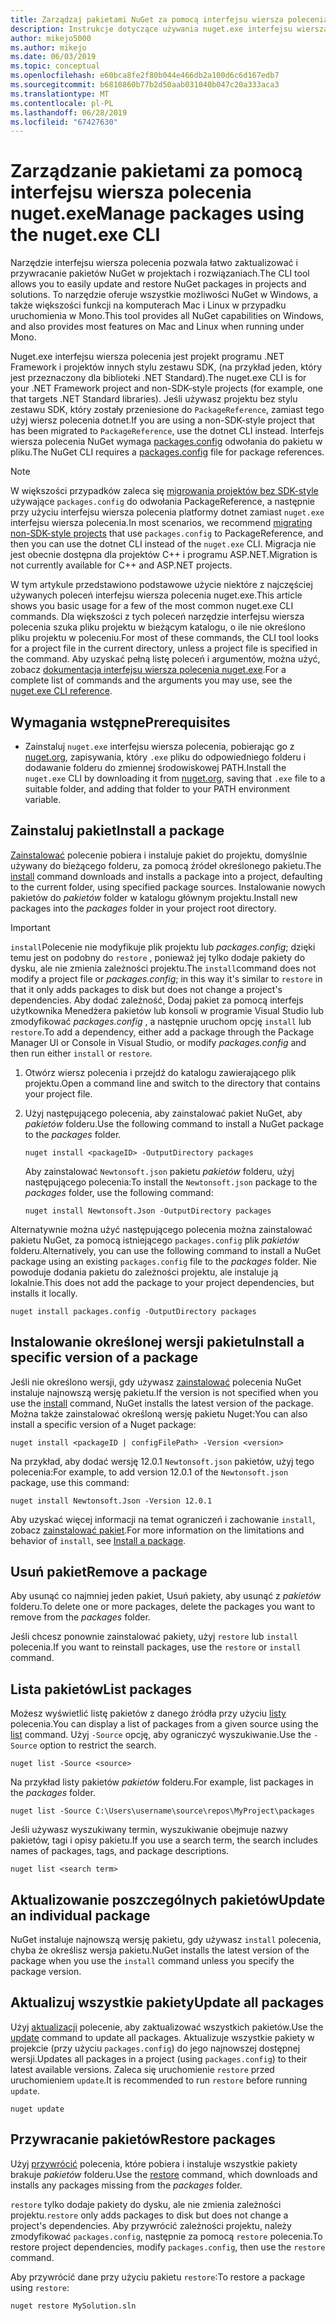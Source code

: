 ```yaml
---
title: Zarządzaj pakietami NuGet za pomocą interfejsu wiersza polecenia nuget.exe
description: Instrukcje dotyczące używania nuget.exe interfejsu wiersza polecenia do pracy z pakietami NuGet.
author: mikejo5000
ms.author: mikejo
ms.date: 06/03/2019
ms.topic: conceptual
ms.openlocfilehash: e60bca8fe2f80b044e466db2a100d6c6d167edb7
ms.sourcegitcommit: b6810860b77b2d50aab031040b047c20a333aca3
ms.translationtype: MT
ms.contentlocale: pl-PL
ms.lasthandoff: 06/28/2019
ms.locfileid: "67427630"
---
```

# <a name="manage-packages-using-the-nugetexe-cli"></a><span data-ttu-id="5b122-103">Zarządzanie pakietami za pomocą interfejsu wiersza polecenia nuget.exe</span><span class="sxs-lookup"><span data-stu-id="5b122-103">Manage packages using the nuget.exe CLI</span></span>

<span data-ttu-id="5b122-104">Narzędzie interfejsu wiersza polecenia pozwala łatwo zaktualizować i przywracanie pakietów NuGet w projektach i rozwiązaniach.</span><span class="sxs-lookup"><span data-stu-id="5b122-104">The CLI tool allows you to easily update and restore NuGet packages in projects and solutions.</span></span> <span data-ttu-id="5b122-105">To narzędzie oferuje wszystkie możliwości NuGet w Windows, a także większości funkcji na komputerach Mac i Linux w przypadku uruchomienia w Mono.</span><span class="sxs-lookup"><span data-stu-id="5b122-105">This tool provides all NuGet capabilities on Windows, and also provides most features on Mac and Linux when running under Mono.</span></span>

<span data-ttu-id="5b122-106">Nuget.exe interfejsu wiersza polecenia jest projekt programu .NET Framework i projektów innych stylu zestawu SDK, (na przykład jeden, który jest przeznaczony dla biblioteki .NET Standard).</span><span class="sxs-lookup"><span data-stu-id="5b122-106">The nuget.exe CLI is for your .NET Framework project and non-SDK-style projects (for example, one that targets .NET Standard libraries).</span></span> <span data-ttu-id="5b122-107">Jeśli używasz projektu bez stylu zestawu SDK, który zostały przeniesione do `PackageReference`, zamiast tego użyj wiersz polecenia dotnet.</span><span class="sxs-lookup"><span data-stu-id="5b122-107">If you are using a non-SDK-style project that has been migrated to `PackageReference`, use the dotnet CLI instead.</span></span> <span data-ttu-id="5b122-108">Interfejs wiersza polecenia NuGet wymaga [packages.config](../reference/packages-config.md) odwołania do pakietu w pliku.</span><span class="sxs-lookup"><span data-stu-id="5b122-108">The NuGet CLI requires a [packages.config](../reference/packages-config.md) file for package references.</span></span>

> [!NOTE]
> <span data-ttu-id="5b122-109">W większości przypadków zaleca się [migrowania projektów bez SDK-style](../reference/migrate-packages-config-to-package-reference.md) używające `packages.config` do odwołania PackageReference, a następnie przy użyciu interfejsu wiersza polecenia platformy dotnet zamiast `nuget.exe` interfejsu wiersza polecenia.</span><span class="sxs-lookup"><span data-stu-id="5b122-109">In most scenarios, we recommend [migrating non-SDK-style projects](../reference/migrate-packages-config-to-package-reference.md) that use `packages.config` to PackageReference, and then you can use the dotnet CLI instead of the `nuget.exe` CLI.</span></span> <span data-ttu-id="5b122-110">Migracja nie jest obecnie dostępna dla projektów C++ i programu ASP.NET.</span><span class="sxs-lookup"><span data-stu-id="5b122-110">Migration is not currently available for C++ and ASP.NET projects.</span></span>

<span data-ttu-id="5b122-111">W tym artykule przedstawiono podstawowe użycie niektóre z najczęściej używanych poleceń interfejsu wiersza polecenia nuget.exe.</span><span class="sxs-lookup"><span data-stu-id="5b122-111">This article shows you basic usage for a few of the most common nuget.exe CLI commands.</span></span> <span data-ttu-id="5b122-112">Dla większości z tych poleceń narzędzie interfejsu wiersza polecenia szuka pliku projektu w bieżącym katalogu, o ile nie określono pliku projektu w poleceniu.</span><span class="sxs-lookup"><span data-stu-id="5b122-112">For most of these commands, the CLI tool looks for a project file in the current directory, unless a project file is specified in the command.</span></span> <span data-ttu-id="5b122-113">Aby uzyskać pełną listę poleceń i argumentów, można użyć, zobacz [dokumentacja interfejsu wiersza polecenia nuget.exe](../tools/nuget-exe-cli-reference.md).</span><span class="sxs-lookup"><span data-stu-id="5b122-113">For a complete list of commands and the arguments you may use, see the [nuget.exe CLI reference](../tools/nuget-exe-cli-reference.md).</span></span>

## <a name="prerequisites"></a><span data-ttu-id="5b122-114">Wymagania wstępne</span><span class="sxs-lookup"><span data-stu-id="5b122-114">Prerequisites</span></span>

- <span data-ttu-id="5b122-115">Zainstaluj `nuget.exe` interfejsu wiersza polecenia, pobierając go z [nuget.org](https://dist.nuget.org/win-x86-commandline/latest/nuget.exe), zapisywania, który `.exe` pliku do odpowiedniego folderu i dodawanie folderu do zmiennej środowiskowej PATH.</span><span class="sxs-lookup"><span data-stu-id="5b122-115">Install the `nuget.exe` CLI by downloading it from [nuget.org](https://dist.nuget.org/win-x86-commandline/latest/nuget.exe), saving that `.exe` file to a suitable folder, and adding that folder to your PATH environment variable.</span></span>

## <a name="install-a-package"></a><span data-ttu-id="5b122-116">Zainstaluj pakiet</span><span class="sxs-lookup"><span data-stu-id="5b122-116">Install a package</span></span>

<span data-ttu-id="5b122-117">[Zainstalować](../tools/cli-ref-install.md) polecenie pobiera i instaluje pakiet do projektu, domyślnie używany do bieżącego folderu, za pomocą źródeł określonego pakietu.</span><span class="sxs-lookup"><span data-stu-id="5b122-117">The [install](../tools/cli-ref-install.md) command downloads and installs a package into a project, defaulting to the current folder, using specified package sources.</span></span> <span data-ttu-id="5b122-118">Instalowanie nowych pakietów do *pakietów* folder w katalogu głównym projektu.</span><span class="sxs-lookup"><span data-stu-id="5b122-118">Install new packages into the *packages* folder in your project root directory.</span></span>

> [!IMPORTANT]
> <span data-ttu-id="5b122-119">`install`Polecenie nie modyfikuje plik projektu lub *packages.config*; dzięki temu jest on podobny do `restore` , ponieważ jej tylko dodaje pakiety do dysku, ale nie zmienia zależności projektu.</span><span class="sxs-lookup"><span data-stu-id="5b122-119">The `install`command does not modify a project file or *packages.config*; in this way it's similar to `restore` in that it only adds packages to disk but does not change a project's dependencies.</span></span> <span data-ttu-id="5b122-120">Aby dodać zależność, Dodaj pakiet za pomocą interfejs użytkownika Menedżera pakietów lub konsoli w programie Visual Studio lub zmodyfikować *packages.config* , a następnie uruchom opcję `install` lub `restore`.</span><span class="sxs-lookup"><span data-stu-id="5b122-120">To add a dependency, either add a package through the Package Manager UI or Console in Visual Studio, or modify *packages.config* and then run either `install` or `restore`.</span></span>

1. <span data-ttu-id="5b122-121">Otwórz wiersz polecenia i przejdź do katalogu zawierającego plik projektu.</span><span class="sxs-lookup"><span data-stu-id="5b122-121">Open a command line and switch to the directory that contains your project file.</span></span>

2. <span data-ttu-id="5b122-122">Użyj następującego polecenia, aby zainstalować pakiet NuGet, aby *pakietów* folderu.</span><span class="sxs-lookup"><span data-stu-id="5b122-122">Use the following command to install a NuGet package to the *packages* folder.</span></span>

    ```cli
    nuget install <packageID> -OutputDirectory packages
    ```

    <span data-ttu-id="5b122-123">Aby zainstalować `Newtonsoft.json` pakietu *pakietów* folderu, użyj następującego polecenia:</span><span class="sxs-lookup"><span data-stu-id="5b122-123">To install the `Newtonsoft.json` package to the *packages* folder, use the following command:</span></span>

    ```cli
    nuget install Newtonsoft.Json -OutputDirectory packages
    ```

<span data-ttu-id="5b122-124">Alternatywnie można użyć następującego polecenia można zainstalować pakietu NuGet, za pomocą istniejącego `packages.config` plik *pakietów* folderu.</span><span class="sxs-lookup"><span data-stu-id="5b122-124">Alternatively, you can use the following command to install a NuGet package using an existing `packages.config` file to the *packages* folder.</span></span> <span data-ttu-id="5b122-125">Nie powoduje dodania pakietu do zależności projektu, ale instaluje ją lokalnie.</span><span class="sxs-lookup"><span data-stu-id="5b122-125">This does not add the package to your project dependencies, but installs it locally.</span></span>

```cli
nuget install packages.config -OutputDirectory packages
```

## <a name="install-a-specific-version-of-a-package"></a><span data-ttu-id="5b122-126">Instalowanie określonej wersji pakietu</span><span class="sxs-lookup"><span data-stu-id="5b122-126">Install a specific version of a package</span></span>

<span data-ttu-id="5b122-127">Jeśli nie określono wersji, gdy używasz [zainstalować](../tools/cli-ref-install.md) polecenia NuGet instaluje najnowszą wersję pakietu.</span><span class="sxs-lookup"><span data-stu-id="5b122-127">If the version is not specified when you use the [install](../tools/cli-ref-install.md) command, NuGet installs the latest version of the package.</span></span> <span data-ttu-id="5b122-128">Można także zainstalować określoną wersję pakietu Nuget:</span><span class="sxs-lookup"><span data-stu-id="5b122-128">You can also install a specific version of a Nuget package:</span></span>

```cli
nuget install <packageID | configFilePath> -Version <version>
```

<span data-ttu-id="5b122-129">Na przykład, aby dodać wersję 12.0.1 `Newtonsoft.json` pakietów, użyj tego polecenia:</span><span class="sxs-lookup"><span data-stu-id="5b122-129">For example, to add version 12.0.1 of the `Newtonsoft.json` package, use this command:</span></span>

```cli
nuget install Newtonsoft.Json -Version 12.0.1
```

<span data-ttu-id="5b122-130">Aby uzyskać więcej informacji na temat ograniczeń i zachowanie `install`, zobacz [zainstalować pakiet](#install-a-package).</span><span class="sxs-lookup"><span data-stu-id="5b122-130">For more information on the limitations and behavior of `install`, see [Install a package](#install-a-package).</span></span>

## <a name="remove-a-package"></a><span data-ttu-id="5b122-131">Usuń pakiet</span><span class="sxs-lookup"><span data-stu-id="5b122-131">Remove a package</span></span>

<span data-ttu-id="5b122-132">Aby usunąć co najmniej jeden pakiet, Usuń pakiety, aby usunąć z *pakietów* folderu.</span><span class="sxs-lookup"><span data-stu-id="5b122-132">To delete one or more packages, delete the packages you want to remove from the *packages* folder.</span></span>

<span data-ttu-id="5b122-133">Jeśli chcesz ponownie zainstalować pakiety, użyj `restore` lub `install` polecenia.</span><span class="sxs-lookup"><span data-stu-id="5b122-133">If you want to reinstall packages, use the `restore` or `install` command.</span></span>

## <a name="list-packages"></a><span data-ttu-id="5b122-134">Lista pakietów</span><span class="sxs-lookup"><span data-stu-id="5b122-134">List packages</span></span>

<span data-ttu-id="5b122-135">Możesz wyświetlić listę pakietów z danego źródła przy użyciu [listy](../tools/cli-ref-list.md) polecenia.</span><span class="sxs-lookup"><span data-stu-id="5b122-135">You can display a list of packages from a given source using the [list](../tools/cli-ref-list.md) command.</span></span> <span data-ttu-id="5b122-136">Użyj `-Source` opcję, aby ograniczyć wyszukiwanie.</span><span class="sxs-lookup"><span data-stu-id="5b122-136">Use the `-Source` option to restrict the search.</span></span>

```cli
nuget list -Source <source>
```

<span data-ttu-id="5b122-137">Na przykład listy pakietów *pakietów* folderu.</span><span class="sxs-lookup"><span data-stu-id="5b122-137">For example, list packages in the *packages* folder.</span></span>

```cli
nuget list -Source C:\Users\username\source\repos\MyProject\packages
```

<span data-ttu-id="5b122-138">Jeśli używasz wyszukiwany termin, wyszukiwanie obejmuje nazwy pakietów, tagi i opisy pakietu.</span><span class="sxs-lookup"><span data-stu-id="5b122-138">If you use a search term, the search includes names of packages, tags, and package descriptions.</span></span>

```cli
nuget list <search term>
```

## <a name="update-an-individual-package"></a><span data-ttu-id="5b122-139">Aktualizowanie poszczególnych pakietów</span><span class="sxs-lookup"><span data-stu-id="5b122-139">Update an individual package</span></span>

<span data-ttu-id="5b122-140">NuGet instaluje najnowszą wersję pakietu, gdy używasz `install` polecenia, chyba że określisz wersja pakietu.</span><span class="sxs-lookup"><span data-stu-id="5b122-140">NuGet installs the latest version of the package when you use the `install` command unless you specify the package version.</span></span>

## <a name="update-all-packages"></a><span data-ttu-id="5b122-141">Aktualizuj wszystkie pakiety</span><span class="sxs-lookup"><span data-stu-id="5b122-141">Update all packages</span></span>

<span data-ttu-id="5b122-142">Użyj [aktualizacji](../tools/cli-ref-update.md) polecenie, aby zaktualizować wszystkich pakietów.</span><span class="sxs-lookup"><span data-stu-id="5b122-142">Use the [update](../tools/cli-ref-update.md) command to update all packages.</span></span> <span data-ttu-id="5b122-143">Aktualizuje wszystkie pakiety w projekcie (przy użyciu `packages.config`) do jego najnowszej dostępnej wersji.</span><span class="sxs-lookup"><span data-stu-id="5b122-143">Updates all packages in a project (using `packages.config`) to their latest available versions.</span></span> <span data-ttu-id="5b122-144">Zaleca się uruchomienie `restore` przed uruchomieniem `update`.</span><span class="sxs-lookup"><span data-stu-id="5b122-144">It is recommended to run `restore` before running `update`.</span></span>

```cli
nuget update
```

## <a name="restore-packages"></a><span data-ttu-id="5b122-145">Przywracanie pakietów</span><span class="sxs-lookup"><span data-stu-id="5b122-145">Restore packages</span></span>

<span data-ttu-id="5b122-146">Użyj [przywrócić](../tools/cli-ref-restore.md) polecenia, które pobiera i instaluje wszystkie pakiety brakuje *pakietów* folderu.</span><span class="sxs-lookup"><span data-stu-id="5b122-146">Use the [restore](../tools/cli-ref-restore.md) command, which downloads and installs any packages missing from the *packages* folder.</span></span>

<span data-ttu-id="5b122-147">`restore` tylko dodaje pakiety do dysku, ale nie zmienia zależności projektu.</span><span class="sxs-lookup"><span data-stu-id="5b122-147">`restore` only adds packages to disk but does not change a project's dependencies.</span></span> <span data-ttu-id="5b122-148">Aby przywrócić zależności projektu, należy zmodyfikować `packages.config`, następnie za pomocą `restore` polecenia.</span><span class="sxs-lookup"><span data-stu-id="5b122-148">To restore project dependencies, modify `packages.config`, then use the `restore` command.</span></span>

<span data-ttu-id="5b122-149">Aby przywrócić dane przy użyciu pakietu `restore`:</span><span class="sxs-lookup"><span data-stu-id="5b122-149">To restore a package using `restore`:</span></span>

```cli
nuget restore MySolution.sln
```